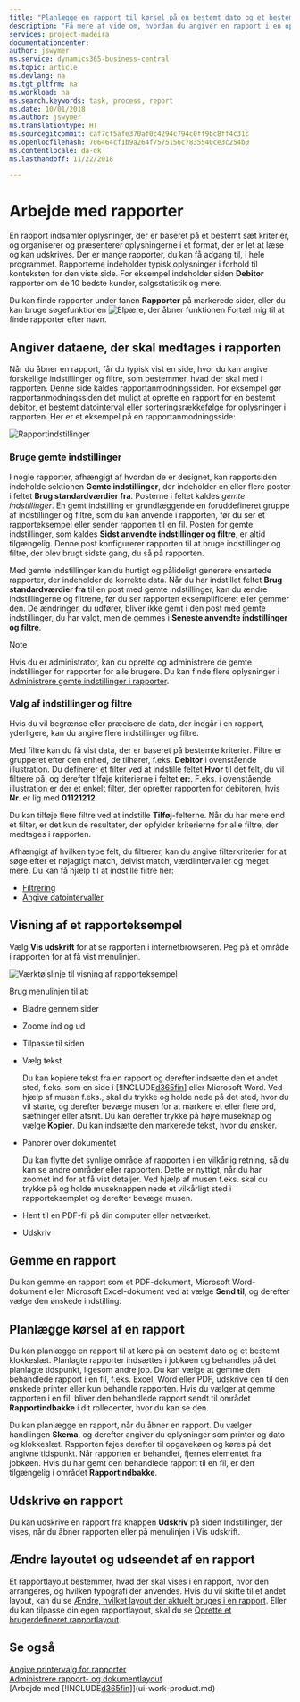 ```yaml
---
title: "Planlægge en rapport til kørsel på en bestemt dato og et bestemt klokkeslæt | Microsoft Docs"
description: "Få mere at vide om, hvordan du angiver en rapport i en opgavekø og planlægger, at den skal afvikles på en bestemt dato og tidspunkt."
services: project-madeira
documentationcenter: 
author: jswymer
ms.service: dynamics365-business-central
ms.topic: article
ms.devlang: na
ms.tgt_pltfrm: na
ms.workload: na
ms.search.keywords: task, process, report
ms.date: 10/01/2018
ms.author: jswymer
ms.translationtype: HT
ms.sourcegitcommit: caf7cf5afe370af0c4294c794c0ff9bc8ff4c31c
ms.openlocfilehash: 706464cf1b9a264f7575156c7835540ce3c254b0
ms.contentlocale: da-dk
ms.lasthandoff: 11/22/2018

---
```

# <a name="working-with-reports"></a>Arbejde med rapporter
En rapport indsamler oplysninger, der er baseret på et bestemt sæt kriterier, og organiserer og præsenterer oplysningerne i et format, der er let at læse og kan udskrives. Der er mange rapporter, du kan få adgang til, i hele programmet. Rapporterne indeholder typisk oplysninger i forhold til konteksten for den viste side. For eksempel indeholder siden **Debitor** rapporter om de 10 bedste kunder, salgsstatistik og mere.

Du kan finde rapporter under fanen **Rapporter** på markerede sider, eller du kan bruge søgefunktionen ![Elpære, der åbner funktionen Fortæl mig](media/ui-search/search_small.png "Fortæl mig, hvad du vil foretage dig") til at finde rapporter efter navn.


## <a name="specifying-the-data-to-include-in-the-report"></a>Angiver dataene, der skal medtages i rapporten
Når du åbner en rapport, får du typisk vist en side, hvor du kan angive forskellige indstillinger og filtre, som bestemmer, hvad der skal med i rapporten. Denne side kaldes rapportanmodningssiden. For eksempel gør rapportanmodningssiden det muligt at oprette en rapport for en bestemt debitor, et bestemt datointerval eller sorteringsrækkefølge for oplysninger i rapporten. Her er et eksempel på en rapportanmodningsside:

![Rapportindstillinger](media/report_options.png "Rapportindstillinger")

### <a name="SavedSettings"></a>Bruge gemte indstillinger
I nogle rapporter, afhængigt af hvordan de er designet, kan rapportsiden indeholde sektionen **Gemte indstillinger**, der indeholder en eller flere poster i feltet **Brug standardværdier fra**. Posterne i feltet kaldes *gemte indstillinger*. En gemt indstilling er grundlæggende en foruddefineret gruppe af indstillinger og filtre, som du kan anvende i rapporten, før du ser et rapporteksempel eller sender rapporten til en fil. Posten for gemte indstillinger, som kaldes **Sidst anvendte indstillinger og filtre**, er altid tilgængelig. Denne post konfigurerer rapporten til at bruge indstillinger og filtre, der blev brugt sidste gang, du så på rapporten.

Med gemte indstillinger kan du hurtigt og pålideligt generere ensartede rapporter, der indeholder de korrekte data. Når du har indstillet feltet **Brug standardværdier fra** til en post med gemte indstillinger, kan du ændre indstillingerne og filtrene, før du ser rapporten eksemplificeret eller gemmer den. De ændringer, du udfører, bliver ikke gemt i den post med gemte indstillinger, du har valgt, men de gemmes i **Seneste anvendte indstillinger og filtre**.

>[!NOTE]
>Hvis du er administrator, kan du oprette og administrere de gemte indstillinger for rapporter for alle brugere. Du kan finde flere oplysninger i [Administrere gemte indstillinger i rapporter](reports-saving-reusing-settings.md).

### <a name="setting-options-and-filters"></a>Valg af indstillinger og filtre
Hvis du vil begrænse eller præcisere de data, der indgår i en rapport, yderligere, kan du angive flere indstillinger og filtre.

Med filtre kan du få vist data, der er baseret på bestemte kriterier. Filtre er grupperet efter den enhed, de tilhører, f.eks. **Debitor** i ovenstående illustration. Du definerer et filter ved at indstille feltet **Hvor** til det felt, du vil filtrere på, og derefter tilføje kriterierne i feltet **er:**. F.eks. i ovenstående illustration er der et enkelt filter, der opretter rapporten for debitoren, hvis **Nr.** er lig med **01121212**.

Du kan tilføje flere filtre ved at indstille **Tilføj**-felterne. Når du har mere end ét filter, er det kun de resultater, der opfylder kriterierne for alle filtre, der medtages i rapporten.

Afhængigt af hvilken type felt, du filtrerer, kan du angive filterkriterier for at søge efter et nøjagtigt match, delvist match, værdiintervaller og meget mere. Du kan få hjælp til at indstille filtre her:
-   [Filtrering](ui-enter-criteria-filters.md#FilterCriteria)
-   [Angive datointervaller](ui-enter-date-ranges.md)

## <a name="previewing-a-report"></a>Visning af et rapporteksempel
Vælg **Vis udskrift** for at se rapporten i internetbrowseren. Peg på et område i rapporten for at få vist menulinjen.  

![Værktøjslinje til visning af rapporteksempel](media/report_viewer.png "Værktøjslinje til visning af rapporteksempel")

Brug menulinjen til at:

-   Bladre gennem sider
-   Zoome ind og ud
-   Tilpasse til siden
-   Vælg tekst

    Du kan kopiere tekst fra en rapport og derefter indsætte den et andet sted, f.eks. som en side i [!INCLUDE[d365fin](includes/d365fin_md.md)] eller Microsoft Word.  Ved hjælp af musen f.eks., skal du trykke og holde nede på det sted, hvor du vil starte, og derefter bevæge musen for at markere et eller flere ord, sætninger eller afsnit. Du kan derefter trykke på højre museknap og vælge **Kopier**. Du kan indsætte den markerede tekst, hvor du ønsker.
-   Panorer over dokumentet

    Du kan flytte det synlige område af rapporten i en vilkårlig retning, så du kan se andre områder eller rapporten. Dette er nyttigt, når du har zoomet ind for at få vist detaljer.  Ved hjælp af musen f.eks. skal du trykke på og holde museknappen nede et vilkårligt sted i rapporteksemplet og derefter bevæge musen.

-   Hent til en PDF-fil på din computer eller netværket.
-   Udskriv


## <a name="saving-a-report"></a>Gemme en rapport
Du kan gemme en rapport som et PDF-dokument, Microsoft Word-dokument eller Microsoft Excel-dokument ved at vælge **Send til**, og derefter vælge den ønskede indstilling.

## <a name="ScheduleReport"></a> Planlægge kørsel af en rapport
Du kan planlægge en rapport til at køre på en bestemt dato og et bestemt klokkeslæt. Planlagte rapporter indsættes i jobkøen og behandles på det planlagte tidspunkt, ligesom andre job. Du kan vælge at gemme den behandlede rapport i en fil, f.eks. Excel, Word eller PDF, udskrive den til den ønskede printer eller kun behandle rapporten. Hvis du vælger at gemme rapporten i en fil, bliver den behandlede rapport sendt til området **Rapportindbakke** i dit rollecenter, hvor du kan se den.

Du kan planlægge en rapport, når du åbner en rapport. Du vælger handlingen **Skema**, og derefter angiver du oplysninger som printer og dato og klokkeslæt. Rapporten føjes derefter til opgavekøen og køres på det angivne tidspunkt. Når rapporten er behandlet, fjernes elementet fra jobkøen. Hvis du har gemt den behandlede rapport til en fil, er den tilgængelig i området **Rapportindbakke**.

## <a name="PrintReport"></a>Udskrive en rapport
Du kan udskrive en rapport fra knappen **Udskriv** på siden Indstillinger, der vises, når du åbner rapporten eller på menulinjen i Vis udskrift.

## <a name="changing-the-layout-and-look-of-a-report"></a>Ændre layoutet og udseendet af en rapport
Et rapportlayout bestemmer, hvad der skal vises i en rapport, hvor den arrangeres, og hvilken typografi der anvendes. Hvis du vil skifte til et andet layout, kan du se [Ændre, hvilket layout der aktuelt bruges i en rapport](ui-how-change-layout-currently-used-report.md). Eller du kan tilpasse din egen rapportlayout, skal du se [Oprette et brugerdefineret rapportlayout](ui-how-create-custom-report-layout.md).

## <a name="see-also"></a>Se også
[Angive printervalg for rapporter](ui-specify-printer-selection-reports.md)  
[Administrere rapport- og dokumentlayout](ui-manage-report-layouts.md)  
[Arbejde med [!INCLUDE[d365fin](includes/d365fin_md.md)]](ui-work-product.md)

